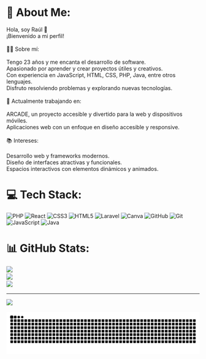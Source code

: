 # 💫 About Me:
Hola, soy Raúl 👋<br>¡Bienvenido a mi perfil!<br><br>🧑‍💻 Sobre mí:<br><br>Tengo 23 años y me encanta el desarrollo de software.<br>Apasionado por aprender y crear proyectos útiles y creativos.<br>Con experiencia en JavaScript, HTML, CSS, PHP, Java, entre otros lenguajes.<br>Disfruto resolviendo problemas y explorando nuevas tecnologías.<br><br>🚀 Actualmente trabajando en:<br><br>ARCADE, un proyecto accesible y divertido para la web y dispositivos móviles.<br>Aplicaciones web con un enfoque en diseño accesible y responsive.<br><br>📚 Intereses:<br><br>Desarrollo web y frameworks modernos.<br>Diseño de interfaces atractivas y funcionales.<br>Espacios interactivos con elementos dinámicos y animados.


# 💻 Tech Stack:
![PHP](https://img.shields.io/badge/php-%23777BB4.svg?style=for-the-badge&logo=php&logoColor=white) ![React](https://img.shields.io/badge/react-%2320232a.svg?style=for-the-badge&logo=react&logoColor=%2361DAFB) ![CSS3](https://img.shields.io/badge/css3-%231572B6.svg?style=for-the-badge&logo=css3&logoColor=white) ![HTML5](https://img.shields.io/badge/html5-%23E34F26.svg?style=for-the-badge&logo=html5&logoColor=white) ![Laravel](https://img.shields.io/badge/laravel-%23FF2D20.svg?style=for-the-badge&logo=laravel&logoColor=white) ![Canva](https://img.shields.io/badge/Canva-%2300C4CC.svg?style=for-the-badge&logo=Canva&logoColor=white) ![GitHub](https://img.shields.io/badge/github-%23121011.svg?style=for-the-badge&logo=github&logoColor=white) ![Git](https://img.shields.io/badge/git-%23F05033.svg?style=for-the-badge&logo=git&logoColor=white) ![JavaScript](https://img.shields.io/badge/javascript-%23323330.svg?style=for-the-badge&logo=javascript&logoColor=%23F7DF1E) ![Java](https://img.shields.io/badge/java-%23ED8B00.svg?style=for-the-badge&logo=openjdk&logoColor=white)
# 📊 GitHub Stats:
![](https://github-readme-stats.vercel.app/api?username=SrLopus&theme=dark&hide_border=false&include_all_commits=false&count_private=false)<br/>
![](https://github-readme-streak-stats.herokuapp.com/?user=SrLopus&theme=dark&hide_border=false)<br/>
![](https://github-readme-stats.vercel.app/api/top-langs/?username=SrLopus&theme=dark&hide_border=false&include_all_commits=false&count_private=false&layout=compact)

---
[![](https://visitcount.itsvg.in/api?id=SrLopus&icon=0&color=0)](https://visitcount.itsvg.in)

<!-- Proudly created with GPRM ( https://gprm.itsvg.in ) -->
<!-- Proudly created with GPRM ( https://gprm.itsvg.in ) -->

![snake gif](https://github.com/SrLopus/SrLopus/blob/output/github-snake-dark.svg)
